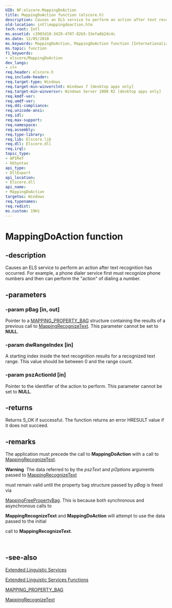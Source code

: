 ```yaml
---
UID: NF:elscore.MappingDoAction
title: MappingDoAction function (elscore.h)
description: Causes an ELS service to perform an action after text recognition has occurred. For example, a phone dialer service first must recognize phone numbers and then can perform the &#0034;action&#0034; of dialing a number.
old-location: intl\mappingdoaction.htm
tech.root: Intl
ms.assetid: c3903d10-3429-4707-82b5-33efa6b2dc4c
ms.date: 12/05/2018
ms.keywords: MappingDoAction, MappingDoAction function [Internationalization for Windows Applications], elscore/MappingDoAction, intl.mappingdoaction
ms.topic: function
f1_keywords:
- elscore/MappingDoAction
dev_langs:
- c++
req.header: elscore.h
req.include-header: 
req.target-type: Windows
req.target-min-winverclnt: Windows 7 [desktop apps only]
req.target-min-winversvr: Windows Server 2008 R2 [desktop apps only]
req.kmdf-ver: 
req.umdf-ver: 
req.ddi-compliance: 
req.unicode-ansi: 
req.idl: 
req.max-support: 
req.namespace: 
req.assembly: 
req.type-library: 
req.lib: Elscore.lib
req.dll: Elscore.dll
req.irql: 
topic_type:
- APIRef
- kbSyntax
api_type:
- DllExport
api_location:
- Elscore.dll
api_name:
- MappingDoAction
targetos: Windows
req.typenames: 
req.redist: 
ms.custom: 19H1
---
```


# MappingDoAction function


## -description


Causes an ELS service to perform an action after text recognition has occurred. For example, a phone dialer service first must recognize phone numbers and then can perform the "action" of dialing a number.


## -parameters




### -param pBag [in, out]

Pointer to a <a href="https://docs.microsoft.com/windows/desktop/api/elscore/ns-elscore-mapping_property_bag">MAPPING_PROPERTY_BAG</a> structure containing the results of a previous call to <a href="https://docs.microsoft.com/windows/desktop/api/elscore/nf-elscore-mappingrecognizetext">MappingRecognizeText</a>. This parameter cannot be set to <b>NULL</b>.


### -param dwRangeIndex [in]

A starting index inside the text recognition results for a recognized text range. This value should be between 0 and the range count.


### -param pszActionId [in]

Pointer to the identifier of the action to perform. This parameter cannot be set to <b>NULL</b>.


## -returns



Returns S_OK if successful. The function returns an error HRESULT value if it does not succeed.




## -remarks



The application must precede the call to <b>MappingDoAction</b> with a call to <a href="https://docs.microsoft.com/windows/desktop/api/elscore/nf-elscore-mappingrecognizetext">MappingRecognizeText</a>.

<div class="alert"><b>Warning</b>  The data referred to by the <i>pszText</i> and <i>pOptions</i> arguments passed to <a href="https://docs.microsoft.com/windows/desktop/api/elscore/nf-elscore-mappingrecognizetext">MappingRecognizeText</a> 

must remain valid until the property bag structure passed by <i>pBag</i> is freed via 

<a href="https://docs.microsoft.com/windows/desktop/api/elscore/nf-elscore-mappingfreepropertybag">MappingFreePropertyBag</a>. This is because both synchronous and asynchronous calls to 

<b>MappingRecognizeText</b> and <b>MappingDoAction</b> will attempt to use the data passed to the initial 

call to <b>MappingRecognizeText</b>.</div>
<div> </div>



## -see-also




<a href="https://docs.microsoft.com/windows/desktop/Intl/extended-linguistic-services">Extended Linguistic Services</a>



<a href="https://docs.microsoft.com/windows/desktop/Intl/extended-linguistic-services-functions">Extended Linguistic Services Functions</a>



<a href="https://docs.microsoft.com/windows/desktop/api/elscore/ns-elscore-mapping_property_bag">MAPPING_PROPERTY_BAG</a>



<a href="https://docs.microsoft.com/windows/desktop/api/elscore/nf-elscore-mappingrecognizetext">MappingRecognizeText</a>
 

 

